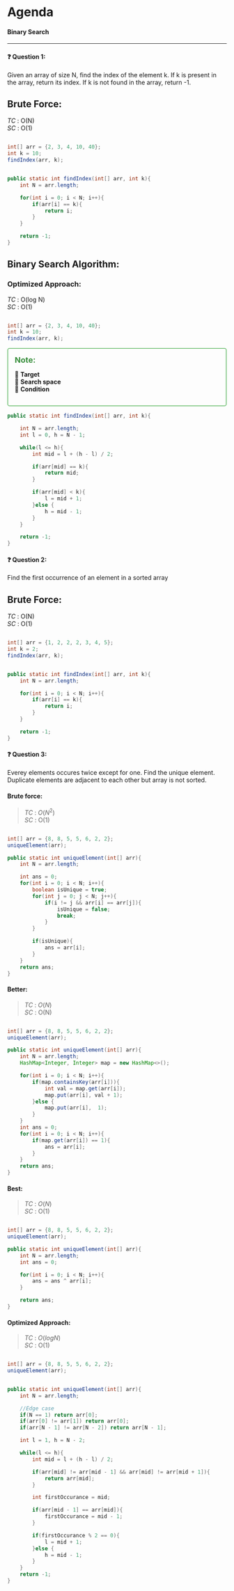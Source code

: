 # Agenda
#### Binary Search


----


#### ❓ Question 1:

Given an array of size N, find the index of the element k. If k is present in the array, return its index. If k is not found in the array, return -1.

## Brute Force:

_TC_ : O(N)  
_SC_ : O(1)

```java

int[] arr = {2, 3, 4, 10, 40};
int k = 10;
findIndex(arr, k);

```

```java

public static int findIndex(int[] arr, int k){
    int N = arr.length;

    for(int i = 0; i < N; i++){
        if(arr[i] == k){
            return i;
        }
    }

    return -1;
}

```


## Binary Search Algorithm:

### Optimized Approach:

_TC_ : O(log N)  
_SC_ : O(1)

```java

int[] arr = {2, 3, 4, 10, 40};
int k = 10;
findIndex(arr, k);

```

<div style="margin-bottom : 15px; padding: 15px; border: 2px solid #81C784; border-radius: 5px;">
  <strong style="color: #388E3C; font-size: 18px;">Note:</strong>

🔹 **Target**  
🔸 **Search space**  
🔵 **Condition**

</div>

```java
public static int findIndex(int[] arr, int k){

    int N = arr.length;
    int l = 0, h = N - 1;

    while(l <= h){
        int mid = l + (h - l) / 2;

        if(arr[mid] == k){
            return mid;
        }

        if(arr[mid] < k){
            l = mid + 1;
        }else {
            h = mid - 1;
        }
    }

    return -1;
}
```

#### ❓ Question 2:

Find the first occurrence of an element in a sorted array

## Brute Force:

_TC_ : O(N)  
_SC_ : O(1)

```java

int[] arr = {1, 2, 2, 2, 3, 4, 5};
int k = 2;
findIndex(arr, k);

```

```java

public static int findIndex(int[] arr, int k){
    int N = arr.length;

    for(int i = 0; i < N; i++){
        if(arr[i] == k){
            return i;
        }
    }

    return -1;
}

```

#### ❓ Question 3:

Everey elements occures twice except for one. Find the unique element. Duplicate elements are adjacent to each other but array is not sorted.

#### Brute force:


> _TC_ : $O(N^2)$  
> _SC_ : O(1)

```java

int[] arr = {8, 8, 5, 5, 6, 2, 2};
uniqueElement(arr);

```
```java
public static int uniqueElement(int[] arr){
    int N = arr.length;

    int ans = 0;
    for(int i = 0; i < N; i++){
        boolean isUnique = true;
        for(int j = 0; j < N; j++){
            if(i != j && arr[i] == arr[j]){
                isUnique = false;
                break;
            }
        }

        if(isUnique){
            ans = arr[i];
        }
    }
    return ans;
}
```

#### Better:

> _TC_ : $O(N)$  
> _SC_ : O(N)

```java

int[] arr = {8, 8, 5, 5, 6, 2, 2};
uniqueElement(arr);

```

```java
public static int uniqueElement(int[] arr){
    int N = arr.length;
    HashMap<Integer, Integer> map = new HashMap<>();

    for(int i = 0; i < N; i++){
        if(map.containsKey(arr[i])){
            int val = map.get(arr[i]);
            map.put(arr[i], val + 1);
        }else {
            map.put(arr[i],  1);
        }
    }
    int ans = 0;
    for(int i = 0; i < N; i++){
        if(map.get(arr[i]) == 1){
            ans = arr[i];
        }
    }
    return ans;
}

```

#### Best:

> _TC_ : $O(N)$  
> _SC_ : O(1)

```java

int[] arr = {8, 8, 5, 5, 6, 2, 2};
uniqueElement(arr);

```

```java
public static int uniqueElement(int[] arr){
    int N = arr.length;
    int ans = 0;

    for(int i = 0; i < N; i++){
        ans = ans ^ arr[i];
    }

    return ans;
}
```

#### Optimized Approach:

> _TC_ : $O(log N)$  
> _SC_ : O(1)

```java

int[] arr = {8, 8, 5, 5, 6, 2, 2};
uniqueElement(arr);

```

```java

public static int uniqueElement(int[] arr){
    int N = arr.length;

    //Edge case
    if(N == 1) return arr[0];
    if(arr[0] != arr[1]) return arr[0];
    if(arr[N - 1] != arr[N - 2]) return arr[N - 1];

    int l = 1, h = N - 2;

    while(l <= h){
        int mid = l + (h - l) / 2;

        if(arr[mid] != arr[mid - 1] && arr[mid] != arr[mid + 1]){
            return arr[mid];
        }

        int firstOccurance = mid;

        if(arr[mid - 1] == arr[mid]){
            firstOccurance = mid - 1;
        }

        if(firstOccurance % 2 == 0){
            l = mid + 1;
        }else {
            h = mid - 1;
        }
    }
    return -1;
}

```